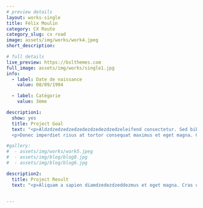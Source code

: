 ```yaml
---
# preview details
layout: works-single
title: Félix Moulin
category: CX Route
category_slug: cx road
image: assets/img/works/work4.jpeg
short_description: 

# full details
live_preview: https://bslthemes.com
full_image: assets/img/works/single1.jpg
info:
  - label: Date de naissance
    value: 08/09/1994

  - label: Catégorie 
    value: 3ème

description1:
  show: yes
  title: Project Goal
  text: "<p>Aldzdzedzedzedzedezdzedezdzedzeleifend consectetur. Sed bibendum leo quis rutrum aliquetmorbi.</p>
  <p>Donec imperdiet risus at tortor consequat maximus et eget magna. Cras ornare sagittis augue, id sollicitudin justo tristique ut. Nullam ex enim, euismod vel bibendum ultrices, fringilla vel eros. Donec euismod leo lectus, et euismod metus euismod sed. Quisque quis suscipit ipsum, at pellentesque velit. Duis a congue sem.</p>"

#gallery:
#  - assets/img/works/work5.jpeg
#  - assets/img/blog/blog8.jpg
#  - assets/img/blog/blog6.jpg

description2:
  title: Project Result
  text: "<p>Aliquam a sapien diamdzedezdzeddezmus et eget magna. Cras ornare sagittis augue, id sollicitudin justo tristique ut. Nullam ex enim, euismod vel bibendum ultrices, fringilla vel eros. Donec euismod leo lectus, et euismod metus euismod sed. Quisque quis suscipit ipsum, at pellentesque velit. Duis a congue sem.</p>"


---
```

